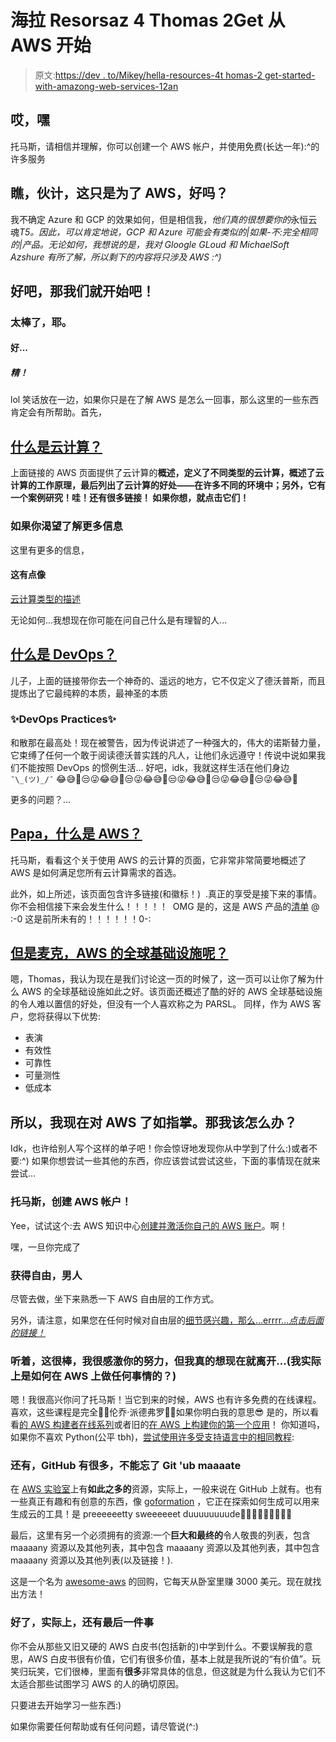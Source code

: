 # 海拉 Resorsaz 4 Thomas 2Get 从 AWS 开始

> 原文:[https://dev . to/Mikey/hella-resources-4t homas-2 get-started-with-amazong-web-services-12an](https://dev.to/mikey/hella-resources-4thomas-2get-started-with-amazong-web-services-12an)

## [](#ah-hey)哎，嘿

托马斯，请相信并理解，你可以创建一个 AWS 帐户，并使用免费(长达一年):^的许多服务

## 瞧，伙计，这只是为了 AWS，好吗？

我不确定 Azure 和 GCP 的效果如何，但是相信我，*他们真的很想要你的*永恒云魂*T5。因此，可以肯定地说，GCP 和 Azure 可能会有类似的|如果-不:完全相同的|产品。无论如何，我想说的是，我对 Gloogle GLoud 和 MichaelSoft Azshure 有所了解，所以剩下的内容将只涉及 AWS :^)*

## 好吧，那我们就开始吧！

### [](#great-yeah)太棒了，耶。

#### [](#good)好...

##### [](#fine)精！

lol 笑话放在一边，如果你只是在了解 AWS 是怎么一回事，那么这里的一些东西肯定会有所帮助。首先，

## [](#what-is-cloud-computing)[什么是云计算？](https://aws.amazon.com/what-is-cloud-computing)

上面链接的 AWS 页面提供了云计算的**概述，定义了不同类型的云计算，概述了云计算的工作原理，最后列出了云计算的好处——在许多不同的环境中；另外，它有一个案例研究！哇！还有很多链接！
如果你想，就点击它们！**

### 如果你渴望了解更多信息

这里有更多的信息，

#### [](#its-kind-of-like-a)这有点像

[云计算类型的描述](https://aws.amazon.com/types-of-cloud-computing/?WICC=tile&tile=types_of_cloud)

无论如何...我想现在你可能在问自己什么是有理智的人...

## [](#what-is-devops)[什么是 DevOps？](https://aws.amazon.com/devops/what-is-devops)

儿子，上面的链接带你去一个神奇的、遥远的地方，它不仅定义了德沃普斯，而且提炼出了它最纯粹的本质，最神圣的本质

### [](#devops-practices)✨DevOps Practices✨

和散那在最高处！现在被警告，因为传说讲述了一种强大的，伟大的诺斯替力量，它束缚了任何一个敢于阅读德沃普实践的凡人，让他们永远遵守！传说中说如果我们不能按照 DevOps 的惯例生活...
好吧，idk，我就这样生活在他们身边`¯\_(ツ)_/¯`
😂😅🤣😒😜😂😅🤣😒😜😂😅🤣😒😜😂😅🤣😒😜😂😅🤣😒😜😂😅🤣

更多的问题？...

## [](#papa-what-is-aws)[Papa，什么是 AWS？](https://aws.amazon.com/what-is-aws)

托马斯，看看这个关于使用 AWS 的云计算的页面，它非常非常简要地概述了 AWS 是如何满足您所有云计算需求的首选。

此外，如上所述，该页面包含许多链接(和徽标！)  .真正的享受是接下来的事情。你不会相信接下来会发生什么！！！！！ 
OMG 是的，这是 AWS 产品的[清单](https://aws.amazon.com/products/?WICC=tile&tile=Get_Started) @
:-0 这是前所未有的！！！！！！0-:

## [](#but-mike-what-of-aws-global-infrastructure)[但是麦克，AWS 的全球基础设施呢？](https://aws.amazon.com/about-aws/global-infrastructure/?WICC=tile&tile=learn_more%E2%80%A8)

嗯，Thomas，我认为现在是我们讨论这一页的时候了，这一页可以让你了解为什么 AWS 的全球基础设施如此之好。该页面还概述了酷的好的 AWS 全球基础设施的令人难以置信的好处，但没有一个人喜欢称之为 PARSL。
同样，作为 AWS 客户，您将获得以下优势:

*   表演
*   有效性
*   可靠性
*   可量测性
*   低成本

## [](#so-i-know-everything-about-aws-now-so-what-do-i-do)所以，我现在对 AWS 了如指掌。那我该怎么办？

Idk，也许给别人写个这样的单子吧！你会惊讶地发现你从中学到了什么:)或者不要:^)
如果你想尝试一些其他的东西，你应该尝试尝试这些，下面的事情现在就来尝试...

### 托马斯，创建 AWS 帐户！

Yee，试试这个:去 AWS 知识中心[创建并激活你自己的 AWS 账户](https://aws.amazon.com/premiumsupport/knowledge-center/create-and-activate-aws-account)。啊！

嘿，一旦你完成了

### [](#get-free-man)获得自由，男人

尽管去做，坐下来熟悉一下 AWS 自由层的工作方式。

另外，请注意，如果您在任何时候对自由层的[细节感兴趣，那么...errrr...*点击后面的链接！*](https://aws.amazon.com/free/?all-free-tier.sort-by=item.additionalFields.SortRank&all-free-tier.sort-order=asc)

### 听着，这很棒，我很感激你的努力，但我真的想现在就离开...(我实际上是如何在 AWS 上做任何事情的？)

嗯！我很高兴你问了托马斯！当它到来的时候，AWS 也有许多免费的在线课程。
喜欢，这些课程是完全🤙🏽伦乔·派德弗罗🤙🏽如果你明白我的意思😎
是的，所以看看[的 AWS 构建者在线系列](https://aws.amazon.com/events/builders-online-series)或者旧的[在 AWS 上构建你的第一个应用](https://aws.amazon.com/getting-started/projects/build-modern-app-fargate-lambda-dynamodb-python)！
你知道吗，如果你不喜欢 Python(公平 tbh)，[尝试使用许多受支持语言中的相同教程](https://aws.amazon.com/developer/#lb-section-indicator-1):

### [](#also-github-has-a-lot-cant-forget-gitub-maaaate)还有，GitHub 有很多，不能忘了 Git 'ub maaaate

在 [AWS 实验室](https://github.com/awslabs)上有**如此之多的**资源，实际上，一般来说在 GitHub 上就有。也有一些真正有趣和有创意的东西，像 [goformation](https://github.com/awslabs/goformation) ，它正在探索如何生成可以用来生成云的工具！是 preeeeeetty sweeeeeet duuuuuuuude🤡🤡🤡🤡🤡🤡🤡🤡🤡

最后，这里有另一个必须拥有的资源:一个**巨大和最终的**令人敬畏的列表，包含
maaaany 资源以及其他列表，其中包含
maaaany 资源以及其他列表，其中包含
maaaany 资源以及其他列表(以及链接！).

这是一个名为 [awesome-aws](https://github.com/donnemartin/awesome-aws%E2%80%A8%E2%80%A8) 的回购，它每天从卧室里赚 3000 美元。现在就找出方法！

### 好了，实际上，还有最后一件事

你不会从那些又旧又硬的 AWS 白皮书(包括新的)中学到什么。不要误解我的意思，AWS 白皮书很有价值，它们有很多价值，基本上就是我所说的“有价值”。玩笑归玩笑，它们很棒，里面有**很多**非常具体的信息，但这就是为什么我认为它们不太适合那些试图学习 AWS 的人的确切原因。

只要进去开始学习一些东西:)

如果你需要任何帮助或有任何问题，请尽管说(^:)